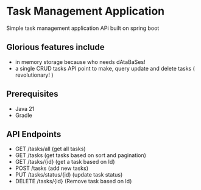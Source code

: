 # Task Management Application

Simple task management application APi built on spring boot

## Glorious features include
- in memory storage because who needs dAtaBaSes!
- a single CRUD tasks API point to make, query update and delete tasks ( revolutionary! )

## Prerequisites
- Java 21
- Gradle

## API Endpoints
- GET /tasks/all (get all tasks)
- GET /tasks (get tasks based on sort and pagination)
- GET /tasks/{id} (get a task based on Id)
- POST /tasks (add new tasks)
- PUT /tasks/status/{id) (update task status)
- DELETE /tasks/{id} (Remove task based on Id)

